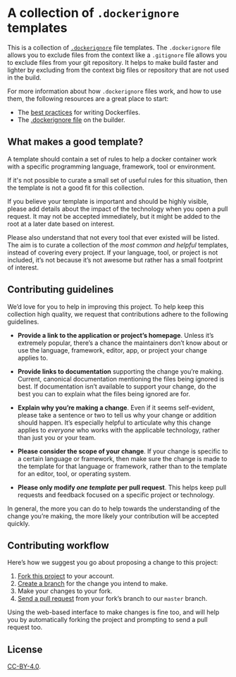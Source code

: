 # A collection of `.dockerignore` templates

This is a collection of [`.dockerignore`][man] file templates. The `.dockerignore` file allows you to exclude files from the context like a `.gitignore` file allows you to exclude files from your git repository. It helps to make build faster and lighter by excluding from the context big files or repository that are not used in the build.

For more information about how `.dockerignore` files work, and how to use them, the following resources are a great place to start:

- The [best practices][bestpractices] for writing Dockerfiles.
- The [.dockerignore file][man] on the builder.

[man]: https://docs.docker.com/engine/reference/builder/#dockerignore-file
[bestpractices]: https://docs.docker.com/develop/develop-images/dockerfile_best-practices

## What makes a good template?

A template should contain a set of rules to help a docker container work with a specific programming language, framework, tool or environment.

If it's not possible to curate a small set of useful rules for this situation, then the template is not a good fit for this collection.

If you believe your template is important and should be highly visible, please add details about the impact of the technology when you open a pull request. It may not be accepted immediately, but it might be added to the root at a later date based on interest.

Please also understand that not every tool that ever existed will be listed. The aim is to curate a collection of the _most common and helpful_ templates, instead of covering every project. If your language, tool, or project is not included, it’s not because it’s not awesome but rather has a small footprint of interest.

## Contributing guidelines

We’d love for you to help in improving this project. To help keep this collection high quality, we request that contributions adhere to the following guidelines.

- **Provide a link to the application or project’s homepage**. Unless it’s extremely popular, there’s a chance the maintainers don’t know about or use the language, framework, editor, app, or project your change applies to.

- **Provide links to documentation** supporting the change you’re making. Current, canonical documentation mentioning the files being ignored is best. If documentation isn’t available to support your change, do the best you can to explain what the files being ignored are for.

- **Explain why you’re making a change**. Even if it seems self-evident, please take a sentence or two to tell us why your change or addition should happen. It’s especially helpful to articulate why this change applies to _everyone_ who works with the applicable technology, rather than just you or your team.

- **Please consider the scope of your change**. If your change is specific to a certain language or framework, then make sure the change is made to the template for that language or framework, rather than to the template for an editor, tool, or operating system.

- **Please only modify _one template_ per pull request**. This helps keep pull requests and feedback focused on a specific project or technology.

In general, the more you can do to help towards the understanding of the change you’re making, the more likely your contribution will be accepted quickly.

## Contributing workflow

Here’s how we suggest you go about proposing a change to this project:

1. [Fork this project][fork] to your account.
2. [Create a branch][branch] for the change you intend to make.
3. Make your changes to your fork.
4. [Send a pull request][pr] from your fork’s branch to our `master` branch.

Using the web-based interface to make changes is fine too, and will help you by automatically forking the project and prompting to send a pull request too.

[fork]: https://help.github.com/articles/fork-a-repo/
[branch]: https://help.github.com/articles/creating-and-deleting-branches-within-your-repository
[pr]: https://help.github.com/articles/using-pull-requests/

## License

[CC-BY-4.0](./LICENSE).
